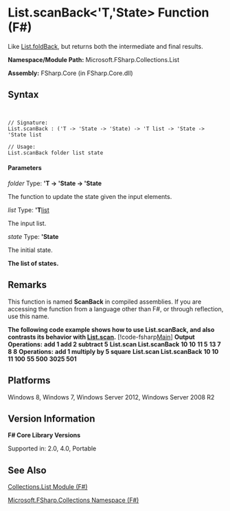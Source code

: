 # List.scanBack<'T,'State> Function (F#)

Like [List.foldBack](http://msdn.microsoft.com/en-us/library/b9a58e66-efe1-445f-a90c-ac9ffb9d40c7), but returns both the intermediate and final results.

**Namespace/Module Path:** Microsoft.FSharp.Collections.List

**Assembly:** FSharp.Core (in FSharp.Core.dll)


## Syntax


```


// Signature:
List.scanBack : ('T -> 'State -> 'State) -> 'T list -> 'State -> 'State list

// Usage:
List.scanBack folder list state

```



#### Parameters
*folder*
Type: **'T -&gt; 'State -&gt; 'State**


The function to update the state given the input elements.


*list*
Type: **'T**[list](http://msdn.microsoft.com/en-us/library/c627b668-477b-4409-91ed-06d7f1b3e4a7)


The input list.


*state*
Type: **'State**


The initial state.



**The list of states.**
## Remarks
This function is named **ScanBack** in compiled assemblies. If you are accessing the function from a language other than F#, or through reflection, use this name.

**The following code example shows how to use List.scanBack, and also contrasts its behavior with [List.scan](http://msdn.microsoft.com/en-us/library/21f636db-885c-4a72-970e-e3841f33a1b8).**
[!code-fsharp[Main](snippets/fslists/snippet61.fs)]
**Output**
**Operations:**
**add 1  add 2  subtract 5**
**List.scan List.scanBack**
**10         10**
**11          5**
**13          7**
**8          8**
**Operations:**
**add 1  multiply by 5  square**
**List.scan List.scanBack**
**10         10**
**11        100**
**55        500**
**3025        501**
## Platforms
Windows 8, Windows 7, Windows Server 2012, Windows Server 2008 R2


## Version Information
**F# Core Library Versions**

Supported in: 2.0, 4.0, Portable




## See Also
[Collections.List Module &#40;F&#35;&#41;](Collections.List-Module-%5BFSharp%5D.md)

[Microsoft.FSharp.Collections Namespace &#40;F&#35;&#41;](Microsoft.FSharp.Collections-Namespace-%5BFSharp%5D.md)

